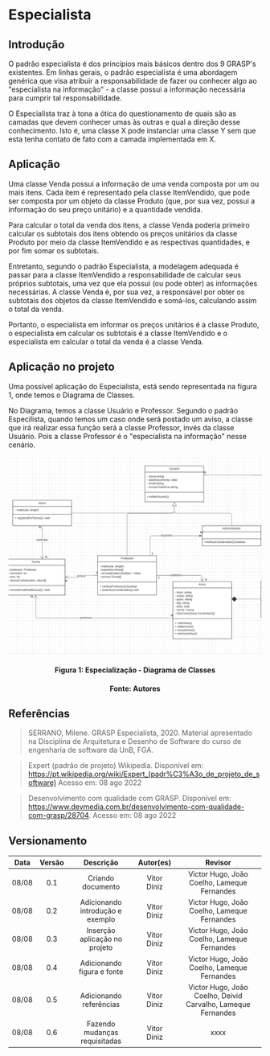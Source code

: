 # Especialista

## Introdução

O padrão especialista é dos princípios mais básicos dentro dos 9 GRASP's existentes. Em linhas gerais, o padrão especialista é uma abordagem genérica que visa atribuir a responsabilidade de fazer ou conhecer algo ao "especialista na informação" - a classe possui a informação necessária para cumprir tal responsabilidade.

O Especialista traz à tona a ótica do questionamento de quais são as camadas que devem conhecer umas às outras e qual a direção desse conhecimento. Isto é, uma classe X pode instanciar uma classe Y sem que esta tenha contato de fato com a camada implementada em X.

## Aplicação

Uma classe Venda possui a informação de uma venda composta por um ou mais itens. Cada item é representado pela classe ItemVendido, que pode ser composta por um objeto da classe Produto (que, por sua vez, possui a informação do seu preço unitário) e a quantidade vendida.

Para calcular o total da venda dos itens, a classe Venda poderia primeiro calcular os subtotais dos itens obtendo os preços unitários da classe Produto por meio da classe ItemVendido e as respectivas quantidades, e por fim somar os subtotais.

Entretanto, segundo o padrão Especialista, a modelagem adequada é passar para a classe ItemVendido a responsabilidade de calcular seus próprios subtotais, uma vez que ela possui (ou pode obter) as informações necessárias. A classe Venda é, por sua vez, a responsável por obter os subtotais dos objetos da classe ItemVendido e somá-los, calculando assim o total da venda.

Portanto, o especialista em informar os preços unitários é a classe Produto, o especialista em calcular os subtotais é a classe ItemVendido e o especialista em calcular o total da venda é a classe Venda.

## Aplicação no projeto

Uma possível aplicação do Especialista, está sendo representada na figura 1, onde temos o Diagrama de Classes.

No Diagrama, temos a classe Usuário e Professor. Segundo o padrão Especilista, quando temos um caso onde será postado um aviso, a classe que irá realizar essa função será a classe Professor, invés da classe Usuário. Pois a classe Professor é o "especialista na informação" nesse cenário.

![Especialização - Diagrama de Classes](../assets/img/Especializacao_diagramadeclasses.png)

<h4 align = "center">Figura 1: Especialização - Diagrama de Classes</h6>
<h4 align = "center">Fonte: Autores</h6>

## Referências

> SERRANO, Milene. GRASP Especialista, 2020. Material apresentado na Disciplina de Arquitetura e Desenho de Software do curso de engenharia de software da UnB, FGA.

> Expert (padrão de projeto) Wikipedia. Disponível em: https://pt.wikipedia.org/wiki/Expert_(padr%C3%A3o_de_projeto_de_software) Acesso em: 08 ago 2022

> Desenvolvimento com qualidade com GRASP. Disponível em: https://www.devmedia.com.br/desenvolvimento-com-qualidade-com-grasp/28704. Acesso em: 08 ago 2022

## Versionamento

| Data  | Versão |            Descrição             |  Autor(es)  |                           Revisor                            |
| :---: | :----: | :------------------------------: | :---------: | :----------------------------------------------------------: |
| 08/08 |  0.1   |        Criando documento         | Vitor Diniz |         Victor Hugo, João Coelho, Lameque Fernandes          |
| 08/08 |  0.2   | Adicionando introdução e exemplo | Vitor Diniz |         Victor Hugo, João Coelho, Lameque Fernandes          |
| 08/08 |  0.3   |  Inserção aplicação no projeto   | Vitor Diniz |         Victor Hugo, João Coelho, Lameque Fernandes          |
| 08/08 |  0.4   |    Adicionando figura e fonte    | Vitor Diniz |         Victor Hugo, João Coelho, Lameque Fernandes          |
| 08/08 |  0.5   |     Adicionando referências      | Vitor Diniz | Victor Hugo, João Coelho, Deivid Carvalho, Lameque Fernandes |
| 08/08 |  0.6   |  Fazendo mudanças requisitadas   | Vitor Diniz |                             xxxx                             |
